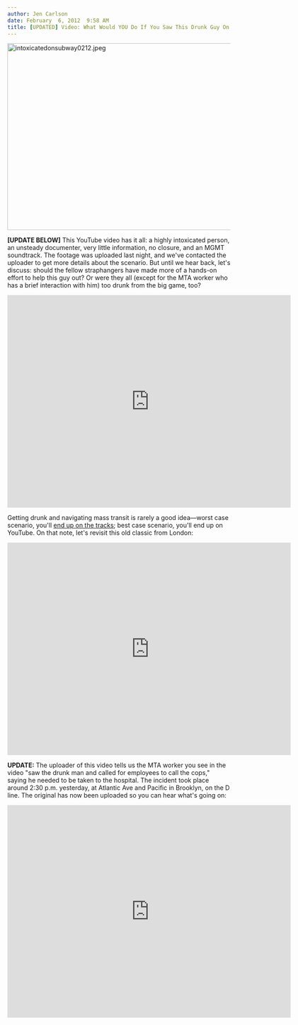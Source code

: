 ```yaml
---
author: Jen Carlson
date: February  6, 2012  9:58 AM
title: [UPDATED] Video: What Would YOU Do If You Saw This Drunk Guy On The Subway Platform? 
---
```


<p><span class="mt-enclosure mt-enclosure-image" style="display: inline;"> <img alt="intoxicatedonsubway0212.jpeg" src="https://web.archive.org/web/20120208022049im_/http://gothamist.com/attachments/arts_jen/intoxicatedonsubway0212.jpeg" width="640" height="422" class="image-none"> </span></p>

<p><strong>[UPDATE BELOW]</strong> This YouTube video has it all: a highly intoxicated person, an unsteady documenter, very little information, no closure, and an MGMT soundtrack. The footage was uploaded last night, and we&apos;ve contacted the uploader to get more details about the scenario. But until we hear back, let&apos;s discuss: should the fellow straphangers have made more of a hands-on effort to help this guy out? Or were they all (except for the MTA worker who has a brief interaction with him) too drunk from the big game, too?</p>

<p><iframe width="640" height="480" src="https://web.archive.org/web/20120208022049if_/http://www.youtube.com/embed/-YXBTgYD0aw" frameborder="0" allowfullscreen></iframe></p>

<p>Getting drunk and navigating mass transit is rarely a good idea&#x2014;worst case scenario, you&apos;ll <a href="https://web.archive.org/web/20120208022049/http://gothamist.com/2011/08/21/video_see_someone_bloodied_in_the_s.php">end up on the tracks</a>; best case scenario, you&apos;ll end up on YouTube. On that note, let&apos;s revisit this old classic from London:</p>

<p><iframe width="640" height="480" src="https://web.archive.org/web/20120208022049if_/http://www.youtube.com/embed/3WC2wG3RjEw" frameborder="0" allowfullscreen></iframe></p>

<p><strong>UPDATE:</strong> The uploader of this video tells us the MTA worker you see in the video &quot;saw the drunk man and called for employees to call the cops,&quot; saying he needed to be taken to the hospital. The incident took place around 2:30 p.m. yesterday, at Atlantic Ave and Pacific in Brooklyn, on the D line. The original has now been uploaded so you can hear what&apos;s going on:</p>

<p><iframe width="640" height="480" src="https://web.archive.org/web/20120208022049if_/http://www.youtube.com/embed/HBFkYEpD6SE" frameborder="0" allowfullscreen></iframe></p>